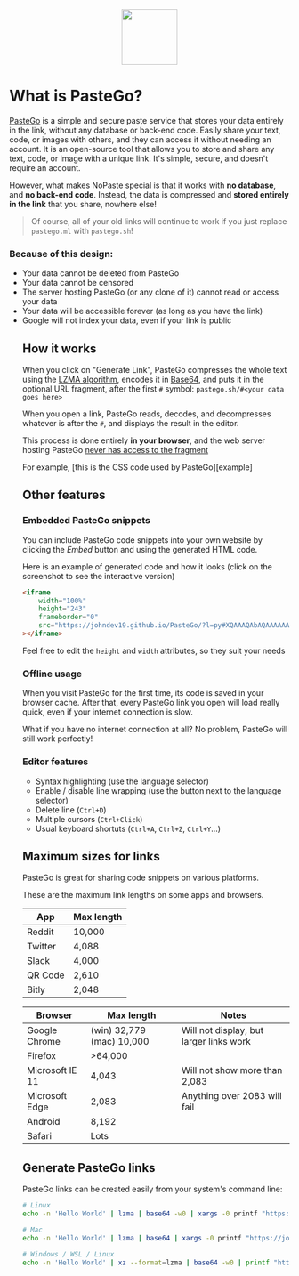 <div align="center">
  <img height="100" src="(https://raw.githubusercontent.com/JohnDev19/PasteGo/main/IMG_20231015_103745.jpg)">
</div>

# What is PasteGo?

[PasteGo](https://johndev19.github.io/PasteGo/) is a simple and secure paste service that stores your data entirely in the link, without any database or back-end code. Easily share your text, code, or images with others, and they can access it without needing an account. It is an open-source tool that allows you to store and share any text, code, or image with a unique link. It's simple, secure, and doesn't require an account.

However, what makes NoPaste special is that it works with **no database**, and **no back-end code**. Instead, the data is compressed and **stored entirely in the link** that you share, nowhere else!

> Of course, all of your old links will continue to work if you just replace `pastego.ml` with `pastego.sh`!

### Because of this design:

 <ul>
                <li>Your data <span>cannot be deleted</span> from PasteGo</li>
                <li>Your data <span>cannot be censored</span></li>
                <li>The server hosting PasteGo (or any clone of it) <span>cannot read or access</span> your data</li>
                <li>Your data will be accessible <span>forever</span> (as long as you have the link)</li>
                </li>
                <li>Google <span>will not index</span> your data, even if your link is public</li>

## How it works

When you click on "Generate Link", PasteGo compresses the whole text using the
[LZMA algorithm](https://en.wikipedia.org/wiki/Lempel%E2%80%93Ziv%E2%80%93Markov_chain_algorithm), encodes it in
[Base64](https://en.wikipedia.org/wiki/Base64), and puts it in the optional URL fragment, after the first `#` symbol: `pastego.sh/#<your data goes here>`

When you open a link, PasteGo reads, decodes, and decompresses whatever is after the `#`, and displays the result in the editor.

This process is done entirely **in your browser**, and the web server hosting PasteGo [never has access to the fragment](https://en.wikipedia.org/wiki/Fragment_identifier)

For example, [this is the CSS code used by PasteGo][example]

## Other features

### Embedded PasteGo snippets

You can include PasteGo code snippets into your own website by clicking the _Embed_ button and using the generated HTML code.

Here is an example of generated code and how it looks (click on the screenshot to see the interactive version)

```html
<iframe
    width="100%"
    height="243"
    frameborder="0"
    src="https://johndev19.github.io/PasteGo/?l=py#XQAAAQAbAQAAAAAAAAA0m0pnuFI8c+qagMoNTEcTIfyUWbZjtjmBYcmJSzoNwS5iVMWHzvowv3IPM0vOG5cjrtDRTSVP/0biTIrrahfmbkuMQBBeSiSGpaJOqYJiKmUDYn2Gp1RtWE6gm8fLHMB4eyZ3+rEbUQwWyMcmWqvZ7m96RUeFyZdYbE85JGvhghqF8cyPB0ZjV0OQWsDxn5O5ysMrIcL+pKPk89EtLjAHhA1LZL9F3hzAtTx7I+GlyrxhhXGxAN//CvtaAA=="
></iframe>
```

Feel free to edit the `height` and `width` attributes, so they suit your needs

### Offline usage

When you visit PasteGo for the first time, its code is saved in your browser cache. After that, every PasteGo link you open
will load really quick, even if your internet connection is slow.

What if you have no internet connection at all? No problem, PasteGo will still work perfectly!

### Editor features

-   Syntax highlighting (use the language selector)
-   Enable / disable line wrapping (use the button next to the language selector)
-   Delete line (`Ctrl+D`)
-   Multiple cursors (`Ctrl+Click`)
-   Usual keyboard shortuts (`Ctrl+A`, `Ctrl+Z`, `Ctrl+Y`...)

## Maximum sizes for links

PasteGo is great for sharing code snippets on various platforms.

These are the maximum link lengths on some apps and browsers.

| App     | Max length |
| ------- | ---------- |
| Reddit  | 10,000     |
| Twitter | 4,088      |
| Slack   | 4,000      |
| QR Code | 2,610      |
| Bitly   | 2,048      |

| Browser         | Max length                | Notes                                   |
| --------------- | ------------------------- | --------------------------------------- |
| Google Chrome   | (win) 32,779 (mac) 10,000 | Will not display, but larger links work |
| Firefox         | >64,000                   |                                         |
| Microsoft IE 11 | 4,043                     | Will not show more than 2,083           |
| Microsoft Edge  | 2,083                     | Anything over 2083 will fail            |
| Android         | 8,192                     |                                         |
| Safari          | Lots                      |                                         |

## Generate PasteGo links

PasteGo links can be created easily from your system's command line:

```bash
# Linux
echo -n 'Hello World' | lzma | base64 -w0 | xargs -0 printf "https://johndev19.github.io/PasteGo/#%s\n"

# Mac
echo -n 'Hello World' | lzma | base64 | xargs -0 printf "https://johndev19.github.io/PasteGo/#%s\n"

# Windows / WSL / Linux
echo -n 'Hello World' | xz --format=lzma | base64 -w0 | printf "https://johndev19.github.io/PasteGo/#%s\n" "$(cat -)"
```
